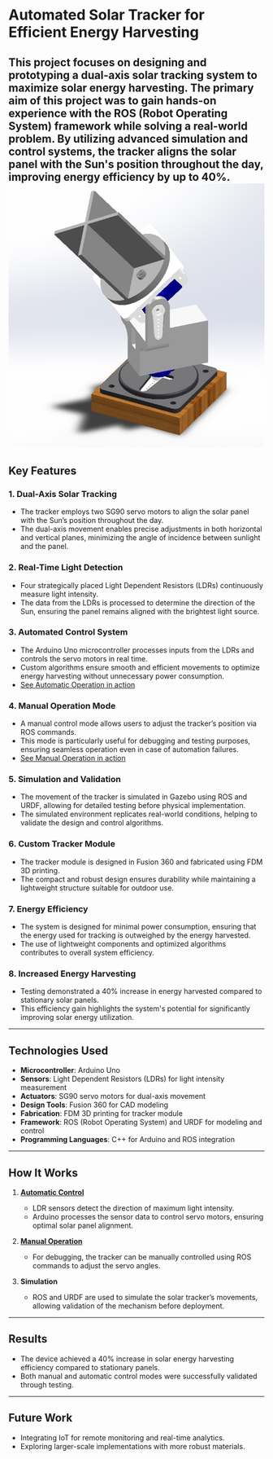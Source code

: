 # Automated Solar Tracker for Efficient Energy Harvesting

This project focuses on designing and prototyping a dual-axis solar tracking system to maximize solar energy harvesting. The primary aim of this project was to gain hands-on experience with the ROS (Robot Operating System) framework while solving a real-world problem. By utilizing advanced simulation and control systems, the tracker aligns the solar panel with the Sun's position throughout the day, improving energy efficiency by up to 40%.
![3D CAD render of the device as designed](assets/device_render.jpg)
---

## **Key Features**

### 1. Dual-Axis Solar Tracking  
- The tracker employs two SG90 servo motors to align the solar panel with the Sun’s position throughout the day.  
- The dual-axis movement enables precise adjustments in both horizontal and vertical planes, minimizing the angle of incidence between sunlight and the panel.  

### 2. Real-Time Light Detection  
- Four strategically placed Light Dependent Resistors (LDRs) continuously measure light intensity.  
- The data from the LDRs is processed to determine the direction of the Sun, ensuring the panel remains aligned with the brightest light source.  

### 3. Automated Control System  
- The Arduino Uno microcontroller processes inputs from the LDRs and controls the servo motors in real time.  
- Custom algorithms ensure smooth and efficient movements to optimize energy harvesting without unnecessary power consumption.  
- [See Automatic Operation in action](auto_op_ros/automatic_demo.mp4)

### 4. Manual Operation Mode
- A manual control mode allows users to adjust the tracker’s position via ROS commands.  
- This mode is particularly useful for debugging and testing purposes, ensuring seamless operation even in case of automation failures. 
- [See Manual Operation in action](manual_op_ros/manual_demo.mp4) 

### 5. Simulation and Validation  
- The movement of the tracker is simulated in Gazebo using ROS and URDF, allowing for detailed testing before physical implementation.  
- The simulated environment replicates real-world conditions, helping to validate the design and control algorithms.  

### 6. Custom Tracker Module  
- The tracker module is designed in Fusion 360 and fabricated using FDM 3D printing.  
- The compact and robust design ensures durability while maintaining a lightweight structure suitable for outdoor use.  

### 7. Energy Efficiency  
- The system is designed for minimal power consumption, ensuring that the energy used for tracking is outweighed by the energy harvested.  
- The use of lightweight components and optimized algorithms contributes to overall system efficiency.  

### 8. Increased Energy Harvesting  
- Testing demonstrated a 40% increase in energy harvested compared to stationary solar panels.  
- This efficiency gain highlights the system's potential for significantly improving solar energy utilization.  

---

## **Technologies Used**
- **Microcontroller**: Arduino Uno  
- **Sensors**: Light Dependent Resistors (LDRs) for light intensity measurement  
- **Actuators**: SG90 servo motors for dual-axis movement  
- **Design Tools**: Fusion 360 for CAD modeling  
- **Fabrication**: FDM 3D printing for tracker module  
- **Framework**: ROS (Robot Operating System) and URDF for modeling and control  
- **Programming Languages**: C++ for Arduino and ROS integration  

---

## **How It Works**
1. [**Automatic Control**](auto_op_ros/automaticcntrl_servo_solar/servo_automaticcntrl_solar.ino) 
   - LDR sensors detect the direction of maximum light intensity.  
   - Arduino processes the sensor data to control servo motors, ensuring optimal solar panel alignment.  

2. [**Manual Operation**](manual_op_ros/manualcntrl_servo_solar/servo_manualcntrl.ino)
   - For debugging, the tracker can be manually controlled using ROS commands to adjust the servo angles.  

3. **Simulation**
   - ROS and URDF are used to simulate the solar tracker’s movements, allowing validation of the mechanism before deployment.

---

## **Results**
- The device achieved a 40% increase in solar energy harvesting efficiency compared to stationary panels.
- Both manual and automatic control modes were successfully validated through testing.

---

## **Future Work**
- Integrating IoT for remote monitoring and real-time analytics.
- Exploring larger-scale implementations with more robust materials.